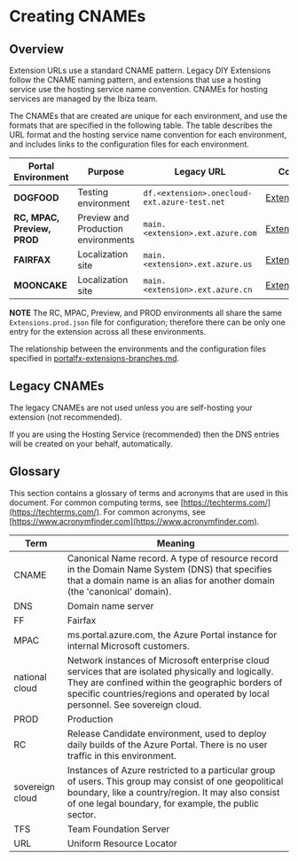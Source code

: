 <a name="creating-cnames"></a>
# Creating CNAMEs


<a name="creating-cnames-overview"></a>
## Overview

 Extension URLs use a standard CNAME pattern. Legacy DIY Extensions follow the CNAME naming pattern, and extensions that use a hosting service use the hosting service name convention. CNAMEs for hosting services are managed by the Ibiza team.

 The CNAMEs that are created are unique for each environment, and use the formats that are specified in the following table.  The table describes the URL format and the hosting service name convention for each environment, and includes links to the configuration files for each environment.

| Portal Environment           | Purpose                             | Legacy URL | Configuration File  | Hosting Service |
| ---------------------------- | ----------------------------------- | -- |  --- | --- |
| **DOGFOOD**                  | Testing environment                 | `df.<extension>.onecloud-ext.azure-test.net` |   [Extensions.dogfood.json](https://msazure.visualstudio.com/One/Azure%20Portal/_git/AzureUX-PortalFx?_a=contents&path=%2Fsrc%2FRDPackages%2FOneCloud%2FExtensions.dogfood.json&version=GBdev)  | `//hosting.onecloud.azure-test.net/{hostingServiceRoutePrefix}` |
| **RC, MPAC, Preview, PROD**  | Preview and Production environments | `main.<extension>.ext.azure.com` | [Extensions.prod.json](https://msazure.visualstudio.com/One/Azure%20Portal/_git/AzureUX-PortalFx?_a=contents&path=%2Fsrc%2FRDPackages%2FOneCloud%2FExtensions.prod.json&version=GBdev) 	| {hostingServiceRoutePrefix}.hosting.portal.azure.net/{hostingServiceRoutePrefix} |
| **FAIRFAX**                  | Localization site                   |  `main.<extension>.ext.azure.us` | [Extensions.ff.json](https://msazure.visualstudio.com/One/Azure%20Portal/_git/AzureUX-PortalFx?_a=contents&path=%2Fsrc%2FRDPackages%2FOneCloud%2FExtensions.ff.json&version=GBdev)   |  {hostingServiceRoutePrefix}.hosting.azureportal.usgovcloudapi.net/{hostingServiceRoutePrefix |
| **MOONCAKE**                 | Localization site                   | `main.<extension>.ext.azure.cn` | [Extensions.mc.json](https://msazure.visualstudio.com/One/Azure%20Portal/_git/AzureUX-PortalFx?_a=contents&path=%2Fsrc%2FRDPackages%2FOneCloud%2FExtensions.mc.json&version=GBdev)    | {hostingServiceRoutePrefix}.hosting.azureportal.chinacloudapi.cn/{hostingServiceRoutePrefix} |                  |

**NOTE** The RC, MPAC, Preview, and PROD environments all share the same `Extensions.prod.json` file for configuration; therefore there can be only one entry for the extension across all these environments.

The relationship between the environments and the configuration files specified in [portalfx-extensions-branches.md](portalfx-extensions-branches.md).

<a name="creating-cnames-legacy-cnames"></a>
## Legacy CNAMEs

The legacy CNAMEs are not used unless you are self-hosting your extension (not recommended).

If you are using the Hosting Service (recommended) then the DNS entries will be created on your behalf, automatically.


<a name="creating-cnames-glossary"></a>
## Glossary

This section contains a glossary of terms and acronyms that are used in this document. For common computing terms, see [https://techterms.com/](https://techterms.com/). For common acronyms, see [https://www.acronymfinder.com](https://www.acronymfinder.com).

| Term             | Meaning |
| ---              | --- |
| CNAME            | Canonical Name record. A type of resource record in the Domain Name System (DNS) that specifies that a domain name is an alias for another domain (the 'canonical' domain). |
| DNS              | Domain name server |
| FF               | Fairfax |
| MPAC             | ms.portal.azure.com, the Azure Portal instance for internal Microsoft customers. |
| national cloud   | Network instances of Microsoft enterprise cloud services that are isolated physically and logically. They are confined within the geographic borders of specific countries/regions and operated by local personnel. See sovereign cloud. |
| PROD             | Production |
| RC               | Release Candidate environment, used to deploy daily builds of the Azure Portal. There is no user traffic in this environment. |
| sovereign cloud  | Instances of Azure restricted to a particular group of users. This group may consist of one geopolitical boundary, like a country/region. It may also consist of one legal boundary, for example, the public sector. |
| TFS              | Team Foundation Server |
| URL              | Uniform Resource Locator |
